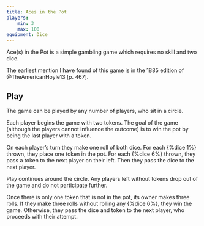 ```yaml
---
title: Aces in the Pot
players:
    min: 3
    max: 100
equipment: Dice
---
```


<p class="lead"><span class="aka">Ace(s) in the Pot</span> is a simple gambling game which requires no skill and two dice.</p>

<!--excerpt-->

The earliest mention I have found of this game is in the 1885 edition of
@TheAmericanHoyle13 [p. 467].

<!-- @TheCompleteBookOfGames [p. 351]. Later descriptions of this game[@Bell p. 130]
all seem to stem from this one source.  -->

## Play

The game can be played by any number of players, who sit in a circle.

Each player begins the game with two tokens. The goal of the game (although the
players cannot influence the outcome) is to win the pot by being the last player
with a token.

On each player’s turn they make one roll of both dice. For each {%dice 1%}
thrown, they place one token in the pot. For each {%dice 6%} thrown, they pass
a token to the next player on their left. Then they pass the dice to the next player.

Play continues around the circle. Any players left without tokens drop out of
the game and do not participate further.

Once there is only one token that is not in the pot, its owner makes three
rolls. If they make three rolls without rolling any {%dice 6%}, they win the
game. Otherwise, they pass the dice and token to the next player, who proceeds
with their attempt.
